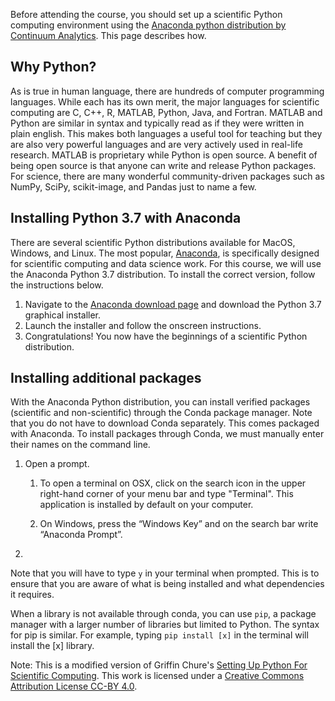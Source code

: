 Before attending the course, you should set up a scientific Python computing environment using the [Anaconda python distribution by Continuum Analytics](https://www.continuum.io/downloads). This page describes how.

## Why Python?
As is true in human language, there are hundreds of computer programming languages. While each has its own merit, the major languages for scientific computing are C, C++, R, MATLAB, Python, Java, and Fortran. MATLAB and Python are similar in syntax and typically read as if they were written in plain english. This makes both languages a useful tool for teaching but they are also very powerful languages and are very actively used in real-life research. MATLAB is proprietary while Python is open source. A benefit of being open source is that anyone can write and release Python packages. For science, there are many wonderful community-driven packages such as NumPy, SciPy, scikit-image, and Pandas just to name a few.



## Installing Python 3.7 with Anaconda

There are several scientific Python distributions available for MacOS, Windows, and Linux. The  most popular, [Anaconda](https://www.continuum.io/why-anaconda), is specifically designed for scientific computing and data science work. For this course, we will use the Anaconda Python 3.7 distribution. To install the correct version, follow the instructions below.
1. Navigate to the [Anaconda download page](https://www.anaconda.com/distribution/#download-section) and download the Python 3.7 graphical installer.
2. Launch the installer and follow the onscreen instructions.
3. Congratulations! You now have the beginnings of a scientific Python distribution.


## Installing additional packages
With the Anaconda Python distribution, you can install verified packages (scientific and non-scientific) through the Conda package manager. Note that you do not have to download Conda separately. This comes packaged with Anaconda. To install packages through Conda, we must manually enter their names on the command line.

1. Open  a prompt.
   1. To open a terminal on OSX, click on the search icon in the upper right-hand corner of your menu bar and type "Terminal". This application is installed by default on your computer.

   2. On Windows,  press the “Windows Key” and on the search bar write “Anaconda Prompt”.
2.


Note that you will have to type `y` in your terminal when prompted. This is to ensure that you are aware of what is being installed and what dependencies it requires.

When a library is not available through conda, you can use `pip`, a package manager with a larger number of libraries but limited to Python.  The syntax for pip is similar. For example, typing `pip install [x]` in the terminal will install the [x] library.






Note: This is a modified version of Griffin Chure's [Setting Up Python For Scientific Computing](http://bi1.caltech.edu/code/t0a_setting_up_python.html). This work is licensed under a [Creative Commons Attribution License CC-BY 4.0](https://creativecommons.org/licenses/by/4.0/).
